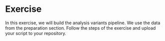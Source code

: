 # Exercise

In this exercise, we will build the analysis variants pipeline. We use the data from the preparation section. Follow the steps of the exercise and upload your script to your repository.&#x20;
